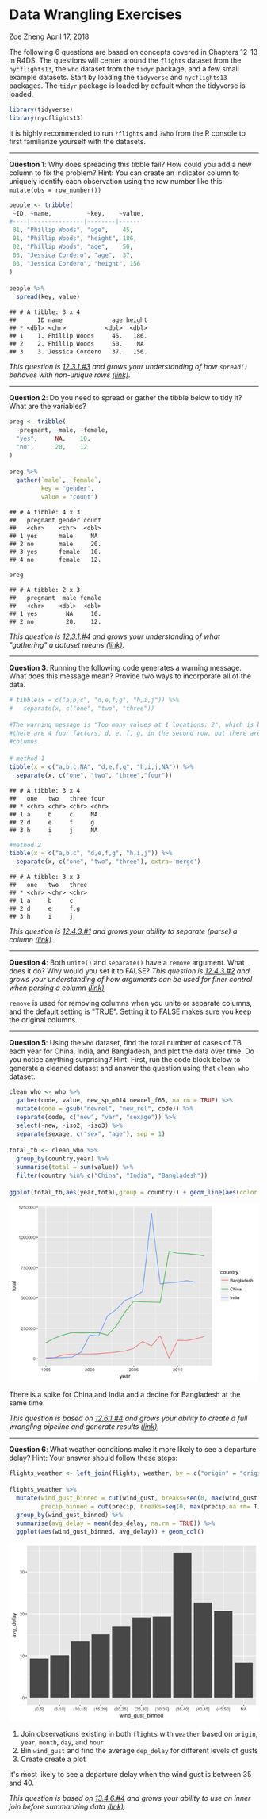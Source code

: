 Data Wrangling Exercises
================
Zoe Zheng
April 17, 2018

The following 6 questions are based on concepts covered in Chapters 12-13 in R4DS. The questions will center around the `flights` dataset from the `nycflights13`, the `who` dataset from the `tidyr` package, and a few small example datasets. Start by loading the `tidyverse` and `nycflights13` packages. The `tidyr` package is loaded by default when the tidyverse is loaded.

``` r
library(tidyverse)
library(nycflights13)
```

It is highly recommended to run `?flights` and `?who` from the R console to first familiarize yourself with the datasets.

------------------------------------------------------------------------

**Question 1**: Why does spreading this tibble fail? How could you add a new column to fix the problem? Hint: You can create an indicator column to uniquely identify each observation using the row number like this: `mutate(obs = row_number())`

``` r
people <- tribble(
 ~ID, ~name,          ~key,    ~value,
#----|---------------|--------|------
 01, "Phillip Woods", "age",    45,
 01, "Phillip Woods", "height", 186,
 02, "Phillip Woods", "age",    50,
 03, "Jessica Cordero", "age",  37,
 03, "Jessica Cordero", "height", 156
)

people %>% 
  spread(key, value)
```

    ## # A tibble: 3 x 4
    ##      ID name              age height
    ## * <dbl> <chr>           <dbl>  <dbl>
    ## 1    1. Phillip Woods     45.   186.
    ## 2    2. Phillip Woods     50.    NA 
    ## 3    3. Jessica Cordero   37.   156.

*This question is [12.3.1.\#3](http://r4ds.had.co.nz/tidy-data.html#exercises-22) and grows your understanding of how `spread()` behaves with non-unique rows [(link)](http://r4ds.had.co.nz/tidy-data.html#spreading).*

------------------------------------------------------------------------

**Question 2**: Do you need to spread or gather the tibble below to tidy it? What are the variables?

``` r
preg <- tribble(
  ~pregnant, ~male, ~female,
  "yes",     NA,    10,
  "no",      20,    12
)

preg %>% 
  gather(`male`, `female`, 
         key = "gender", 
         value = "count")
```

    ## # A tibble: 4 x 3
    ##   pregnant gender count
    ##   <chr>    <chr>  <dbl>
    ## 1 yes      male     NA 
    ## 2 no       male     20.
    ## 3 yes      female   10.
    ## 4 no       female   12.

``` r
preg
```

    ## # A tibble: 2 x 3
    ##   pregnant  male female
    ##   <chr>    <dbl>  <dbl>
    ## 1 yes        NA     10.
    ## 2 no         20.    12.

*This question is [12.3.1.\#4](http://r4ds.had.co.nz/tidy-data.html#exercises-22) and grows your understanding of what "gathering" a dataset means [(link)](http://r4ds.had.co.nz/tidy-data.html#gathering).*

------------------------------------------------------------------------

**Question 3**: Running the following code generates a warning message. What does this message mean? Provide two ways to incorporate all of the data.

``` r
# tibble(x = c("a,b,c", "d,e,f,g", "h,i,j")) %>% 
#   separate(x, c("one", "two", "three"))

#The warning message is "Too many values at 1 locations: 2", which is because 
#there are 4 four factors, d, e, f, g, in the second row, but there are only three 
#columns.

# method 1
tibble(x = c("a,b,c,NA", "d,e,f,g", "h,i,j,NA")) %>% 
  separate(x, c("one", "two", "three","four"))
```

    ## # A tibble: 3 x 4
    ##   one   two   three four 
    ## * <chr> <chr> <chr> <chr>
    ## 1 a     b     c     NA   
    ## 2 d     e     f     g    
    ## 3 h     i     j     NA

``` r
#method 2
tibble(x = c("a,b,c", "d,e,f,g", "h,i,j")) %>% 
  separate(x, c("one", "two", "three"), extra='merge')
```

    ## # A tibble: 3 x 3
    ##   one   two   three
    ## * <chr> <chr> <chr>
    ## 1 a     b     c    
    ## 2 d     e     f,g  
    ## 3 h     i     j

*This question is [12.4.3.\#1](http://r4ds.had.co.nz/tidy-data.html#exercises-23) and grows your ability to separate (parse) a column [(link)](http://r4ds.had.co.nz/tidy-data.html#separate).*

------------------------------------------------------------------------

**Question 4**: Both `unite()` and `separate()` have a `remove` argument. What does it do? Why would you set it to FALSE?
*This question is [12.4.3.\#2](http://r4ds.had.co.nz/tidy-data.html#exercises-23) and grows your understanding of how arguments can be used for finer control when parsing a column [(link)](http://r4ds.had.co.nz/tidy-data.html#spreading-and-gathering).*

`remove` is used for removing columns when you unite or separate columns, and the default setting is "TRUE". Setting it to FALSE makes sure you keep the original columns.

------------------------------------------------------------------------

**Question 5**: Using the `who` dataset, find the total number of cases of TB each year for China, India, and Bangladesh, and plot the data over time. Do you notice anything surprising? Hint: First, run the code block below to generate a cleaned dataset and answer the question using that `clean_who` dataset.

``` r
clean_who <- who %>%
  gather(code, value, new_sp_m014:newrel_f65, na.rm = TRUE) %>% 
  mutate(code = gsub("newrel", "new_rel", code)) %>%
  separate(code, c("new", "var", "sexage")) %>% 
  select(-new, -iso2, -iso3) %>% 
  separate(sexage, c("sex", "age"), sep = 1)

total_tb <- clean_who %>% 
  group_by(country,year) %>% 
  summarise(total = sum(value)) %>% 
  filter(country %in% c("China", "India", "Bangladesh"))

ggplot(total_tb,aes(year,total,group = country)) + geom_line(aes(color = country))
```

![](04-r4ds-data-wrangling-exercises-zheng-zoe_files/figure-markdown_github/Q5-1.png)

There is a spike for China and India and a decine for Bangladesh at the same time.

*This question is based on [12.6.1.\#4](http://r4ds.had.co.nz/tidy-data.html#exercises-25) and grows your ability to create a full wrangling pipeline and generate results [(link)](http://r4ds.had.co.nz/tidy-data.html#case-study).*

------------------------------------------------------------------------

**Question 6**: What weather conditions make it more likely to see a departure delay? Hint: Your answer should follow these steps:

``` r
flights_weather <- left_join(flights, weather, by = c("origin" = "origin", "year" = "year", "month" = "month", "day" = "day", "hour" = "hour"))

flights_weather %>% 
  mutate(wind_gust_binned = cut(wind_gust, breaks=seq(0, max(wind_gust,na.rm=T), 5)), 
         precip_binned = cut(precip, breaks=seq(0, max(precip,na.rm= T), .05))) %>%
  group_by(wind_gust_binned) %>%
  summarise(avg_delay = mean(dep_delay, na.rm = TRUE)) %>% 
  ggplot(aes(wind_gust_binned, avg_delay)) + geom_col()
```

![](04-r4ds-data-wrangling-exercises-zheng-zoe_files/figure-markdown_github/Q6-1.png)

1.  Join observations existing in both `flights` with `weather` based on `origin`, `year`, `month`, `day`, and `hour`
2.  Bin `wind_gust` and find the average `dep_delay` for different levels of gusts
3.  Create create a plot

It's most likely to see a departure delay when the wind gust is between 35 and 40.

*This question is based on [13.4.6.\#4](http://r4ds.had.co.nz/relational-data.html#exercises-28) and grows your ability to use an inner join before summarizing data [(link)](http://r4ds.had.co.nz/relational-data.html#inner-join).*
